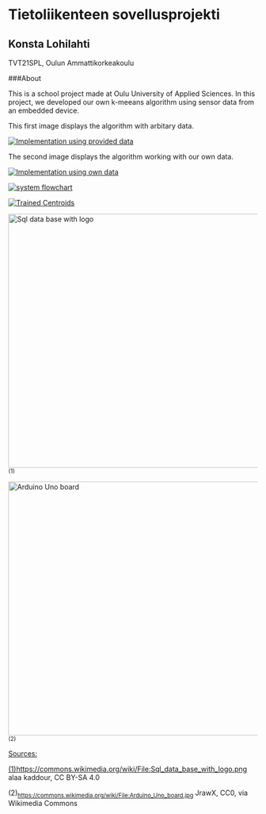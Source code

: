 # Tietoliikenteen sovellusprojekti
## Konsta Lohilahti
TVT21SPL, Oulun Ammattikorkeakoulu

###About

This is a school project made at Oulu University of Applied Sciences.
In this project, we developed our own k-meeans algorithm using sensor data from an embedded device.

This first image displays the algorithm with arbitary data.

<a href="https://github.com/constlo/TL_SvProjekti2022_loko/blob/main/preprocessedData.png"><img alt="Implementation using provided data" src="https://github.com/constlo/TL_SvProjekti2022_loko/blob/main/preprocessedData.png"> </a>

The second image displays the algorithm working with our own data.

<a href="https://github.com/constlo/TL_SvProjekti2022_loko/blob/main/sensorData.png"><img alt="Implementation using own data" src="https://github.com/constlo/TL_SvProjekti2022_loko/blob/main/sensorData.png"> </a>



<a href="https://github.com/constlo/TL_SvProjekti2022_loko/blob/main/systemflowchart.drawio.png?raw=true"> <img alt="system flowchart" src="https://github.com/constlo/TL_SvProjekti2022_loko/blob/main/systemflowchart.drawio.png?raw=true" >  </a>

<a href="https://github.com/constlo/TL_SvProjekti2022_loko/blob/kmeans/trained_centroids.png"> <img alt="Trained Centroids" src="https://github.com/constlo/TL_SvProjekti2022_loko/blob/kmeans/trained_centroids.png"> </a> 

<a title="alaa kaddour, CC BY-SA 4.0 &lt;https://creativecommons.org/licenses/by-sa/4.0&gt;, via Wikimedia Commons" href="https://commons.wikimedia.org/wiki/File:Sql_data_base_with_logo.png"><img width="512" alt="Sql data base with logo" src="https://upload.wikimedia.org/wikipedia/commons/thumb/8/87/Sql_data_base_with_logo.png/512px-Sql_data_base_with_logo.png">
</a><sub> (1)</sub>

<a title="JrawX, CC0, via Wikimedia Commons" href="https://commons.wikimedia.org/wiki/File:Arduino_Uno_board.jpg"><img width="512" alt="Arduino Uno board" src="https://upload.wikimedia.org/wikipedia/commons/thumb/d/de/Arduino_Uno_board.jpg/512px-Arduino_Uno_board.jpg"></a><sub> (2)</sub>

<a title="putty.log-tiedosto" href="">


Sources:

(1)<sub>https://commons.wikimedia.org/wiki/File:Sql_data_base_with_logo.png</sub> alaa kaddour, CC BY-SA 4.0

(2)<sub>https://commons.wikimedia.org/wiki/File:Arduino_Uno_board.jpg</sub> JrawX, CC0, via Wikimedia Commons
